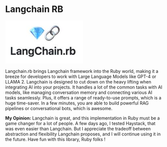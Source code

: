 # Langchain RB

<img src="../img/langchain_rb.jpeg" alt="langchain_logo" width="250"/>

Langchain.rb brings Langchain framework into the Ruby world, making it a breeze for developers to work with Large Language Models like GPT-4 or LLAMA 2. Langchain is designed to cut down on the heavy lifting when integrating AI into your projects. It handles a lot of the common tasks with AI models, like managing conversation memory and connecting various AI tasks seamlessly. Plus, it offers a range of ready-to-use prompts, which is a huge time-saver. In a few minutes, you are able to build powerful RAG pipelines or conversational bots, which is awesome.

**My Opinion:** Langchain is great, and this implementation in Ruby must be a game changer for a lot of people. A few days ago, I tested Haystack, that was even easier than Langchain. But I appreciate the tradeoff between abstraction and flexibility Langchain proposes, and I will continue using it in the future. Have fun with this library, Ruby folks !
